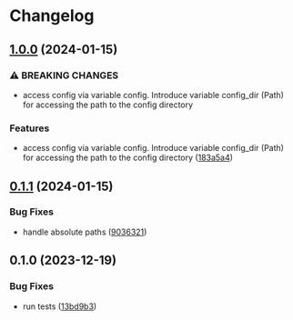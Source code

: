 # Changelog

## [1.0.0](https://github.com/yte-template-engine/ytml/compare/v0.1.1...v1.0.0) (2024-01-15)


### ⚠ BREAKING CHANGES

* access config via variable config. Introduce variable config_dir (Path) for accessing the path to the config directory

### Features

* access config via variable config. Introduce variable config_dir (Path) for accessing the path to the config directory ([183a5a4](https://github.com/yte-template-engine/ytml/commit/183a5a4a0b43ee5af4aec5d5581455025daa7a2a))

## [0.1.1](https://github.com/yte-template-engine/ytml/compare/v0.1.0...v0.1.1) (2024-01-15)


### Bug Fixes

* handle absolute paths ([9036321](https://github.com/yte-template-engine/ytml/commit/903632116b04dbd11abb3e8a62729887a7ac9689))

## 0.1.0 (2023-12-19)


### Bug Fixes

* run tests ([13bd9b3](https://github.com/yte-template-engine/ytml/commit/13bd9b316d5d535a44fb608e90986d1000c6cadd))

